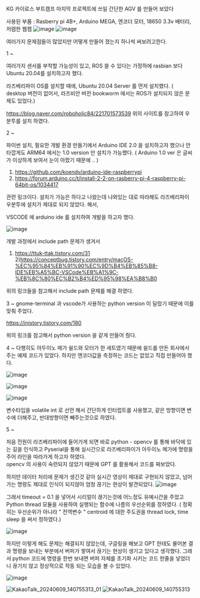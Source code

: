 KG 카이로스 부트캠프 마지막 프로젝트에 쓰일 간단한 AGV 를 만들어 보았다

사용된 부품 : Rasberry pi 4B+, Arduino MEGA, 엔코더 모터, 18650 3.3v 배터리, 저렴한 웹켐
![image](https://github.com/kroker22/arduino/assets/156269847/65693795-6f9a-4a2d-a85a-3167f519c861)
![image](https://github.com/kroker22/arduino/assets/156269847/1e18de5d-2ae0-497a-b19e-aeda55425d40)
  
여러가지 문제점들이 많았지만 어떻게 만들어 졌는지 하나씩 써보려고한다. 

1 ~

여러가지 센서를 부착할 가능성이 있고, ROS 쓸 수 있다는 가정하에 rasbian 보다 Ubuntu 20.04를 설치하고자 했다.

라즈베리파이 OS를 설치할 때에, Ubuntu 20.04 Server 를 먼저 설치했다. 
( desktop 버전이 없어서, 라즈비안 버전 bookworm 에서는 ROS가 설치되지 않은 문제도 있었다.)

https://blog.naver.com/roboholic84/221701573539
위의 사이트를 참고하여 우분투를 설치 하였다.


2 ~

파이썬 설치, 필요한 개발 환경 만들기에서 Arduino IDE 2.0 을 설치하고자 했으나 안타깝게도 ARM64 에서는 1.0 version 만 설치가 가능했다.
( Arduino 1.0 ver 은 글씨가 이상하게 보여서 눈이 아팠기 때문에 .. )
  1) https://github.com/koendv/arduino-ide-raspberrypi
  2) https://forum.arduino.cc/t/install-2-2-on-rasberry-pi-4-raspberry-pi-64bit-os/1034417

관련 링크이다. 설치가 가능은 하다고 나왔는데 나와있는 대로 따라해도 라즈베리파이 우분투에 설치가 제대로 되지 않았다.
해서,

VSCODE 에 arduino ide 를 설치하여 개발을 하고자 했다.

![image](https://github.com/kroker22/arduino/assets/156269847/874a290a-67bb-4a83-94a6-14d77da69ab5)

개발 과정에서  include path 문제가 생겨서 

  1) https://ttuk-ttak.tistory.com/31
  2)https://conceptbug.tistory.com/entry/macOS-%EC%95%84%EB%91%90%EC%9D%B4%EB%85%B8-IDE%EB%A5%BC-VSCode%EB%A1%9C-%EB%8C%80%EC%B2%B4%ED%95%98%EA%B8%B0

위의 링크들을 참고해서 include path 문제를 해결 하였다.



3 ~
gnome-terminal 과 vscode가 사용하는 python version 이 달랐기 때문에 이를 맞춰 주었다.

https://inistory.tistory.com/180

위의 링크를 참고해서 python version 을 같게 만들어 줬다.



4 ~
다행히도 아두이노 메가 쉴드와 모터가 한 세트였기 때문에 쉴드를 만든 회사에서 주는 예제 코드가 있었다.
하지만 엔코더값을 측정하는 코드는 없었고 직접 만들어야 했다. 

 ![image](https://github.com/kroker22/arduino/assets/156269847/71307680-edc8-4087-bd86-6cafb379381b)

![image](https://github.com/kroker22/arduino/assets/156269847/883d6f9e-cccc-426f-a6f2-880a02e223ce)

![image](https://github.com/kroker22/arduino/assets/156269847/c851b588-1905-46f3-a183-d29ccdc02ee6)

변수타입을 volatile int 로 선언 해서
간단하게 인터럽트를 사용했고, 같은 방향이면 변수에 더해주고, 반대방향이면 빼주는것으로 하였다.


5 ~

처음 전원이 라즈베리파이에 들어가게 되면 바로 python - opencv 를 통해 바닥에 있는 길을 인식하고
Pyserial을 통해 실시간으로 라즈베리파이가 아두이노 메가에 명령을 주어 라인을 따라가게 하고자 하였다.  
opencv 의 사용이 숙련되지 않았기 때문에 GPT 를 활용해서 코드를 짜보았다. 

하지만 데이터 처리에 문제가 생긴것 같아 실시간 영상이 제대로 구현되지 않았고, 넘어가는 명령도 제대로 인식이 되지않아
엄청 끊기는 현상이 발견되었다.
![image](https://github.com/kroker22/arduino/assets/156269847/a4dcb5ac-cd09-4e43-a6af-e794dd5c3a72)

그래서 timeout = 0.1 을 넣어서 시리얼이 끊기는것에 어느정도 유예시간을 주었고
Python thread 모듈을 사용하여 실행되는 함수에 나름의 우선순위를 정하였다.
( 정확히는 우선순위가 아니라 " 전역변수 " centroid 에 대한 주도권을 thread lock, time sleep 을 써서 정하였다.)


![image](https://github.com/kroker22/arduino/assets/156269847/e8e173d9-936d-4965-b147-cc396eb484f0)

하지만 이렇게 해도 문제는 해결되지 않았는데, 구글링을 해보고 GPT 한테도 물어본 결과
명령을 보내는 부분에서 버퍼가 쌓여서 끊기는 현상이 생기고 있다고 생각했다. 
그래서 python 코드에 명령을 한번 보내면 버퍼 자체를 초기화 시키는 코드 한줄을 넣었더니 끊기지 않고 정상적으로 작동 되는 모습을 볼 수 있었다.

![image](https://github.com/kroker22/arduino/assets/156269847/dba69be2-2866-4b36-9ceb-d366a2141d14)



![KakaoTalk_20240609_140755313_01](https://github.com/kroker22/arduino/assets/156269847/1e9c3ae9-da64-4f97-a125-65a0d3b1bb5e)
![KakaoTalk_20240609_140755313](https://github.com/kroker22/arduino/assets/156269847/41c4126e-83f0-4907-aa65-67b317babb53)

